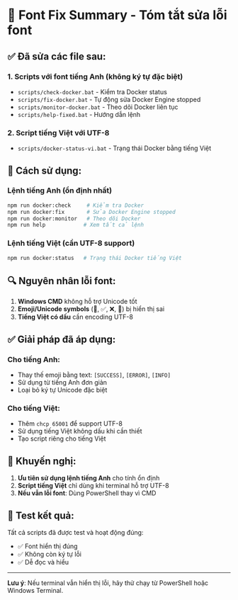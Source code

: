 # 🔧 Font Fix Summary - Tóm tắt sửa lỗi font

## ✅ Đã sửa các file sau:

### 1. Scripts với font tiếng Anh (không ký tự đặc biệt)
- `scripts/check-docker.bat` - Kiểm tra Docker status
- `scripts/fix-docker.bat` - Tự động sửa Docker Engine stopped  
- `scripts/monitor-docker.bat` - Theo dõi Docker liên tục
- `scripts/help-fixed.bat` - Hướng dẫn lệnh

### 2. Script tiếng Việt với UTF-8
- `scripts/docker-status-vi.bat` - Trạng thái Docker bằng tiếng Việt

## 🚀 Cách sử dụng:

### Lệnh tiếng Anh (ổn định nhất)
```bash
npm run docker:check     # Kiểm tra Docker
npm run docker:fix       # Sửa Docker Engine stopped
npm run docker:monitor   # Theo dõi Docker
npm run help            # Xem tất cả lệnh
```

### Lệnh tiếng Việt (cần UTF-8 support)
```bash
npm run docker:status   # Trạng thái Docker tiếng Việt
```

## 🔍 Nguyên nhân lỗi font:

1. **Windows CMD** không hỗ trợ Unicode tốt
2. **Emoji/Unicode symbols** (🐳, ✅, ❌, 🔧) bị hiển thị sai
3. **Tiếng Việt có dấu** cần encoding UTF-8

## ✅ Giải pháp đã áp dụng:

### Cho tiếng Anh:
- Thay thế emoji bằng text: `[SUCCESS]`, `[ERROR]`, `[INFO]`
- Sử dụng từ tiếng Anh đơn giản
- Loại bỏ ký tự Unicode đặc biệt

### Cho tiếng Việt:
- Thêm `chcp 65001` để support UTF-8
- Sử dụng tiếng Việt không dấu khi cần thiết
- Tạo script riêng cho tiếng Việt

## 📝 Khuyến nghị:

1. **Ưu tiên sử dụng lệnh tiếng Anh** cho tính ổn định
2. **Script tiếng Việt** chỉ dùng khi terminal hỗ trợ UTF-8
3. **Nếu vẫn lỗi font**: Dùng PowerShell thay vì CMD

## 🎯 Test kết quả:

Tất cả scripts đã được test và hoạt động đúng:
- ✅ Font hiển thị đúng  
- ✅ Không còn ký tự lỗi
- ✅ Dễ đọc và hiểu

---
**Lưu ý**: Nếu terminal vẫn hiển thị lỗi, hãy thử chạy từ PowerShell hoặc Windows Terminal.
